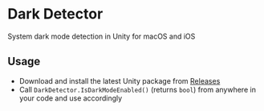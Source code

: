 # Dark Detector
System dark mode detection in Unity for macOS and iOS

## Usage
- Download and install the latest Unity package from [Releases](https://github.com/ryanslikesocool/Dark-Detector/releases)
- Call `DarkDetector.IsDarkModeEnabled()` (returns `bool`) from anywhere in your code and use accordingly

